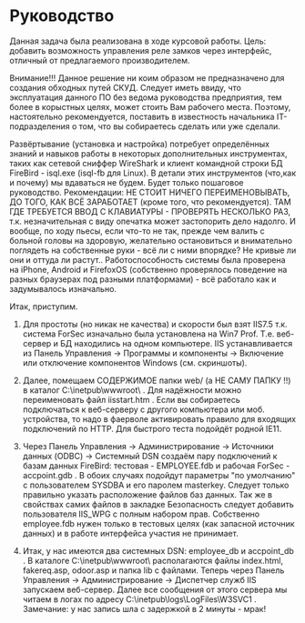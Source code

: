 # Руководство
Данная задача была реализована в ходе курсовой работы. Цель: добавить возможность управления реле замков через интерфейс, отличный от предлагаемого производителем.

Внимание!!! Данное решение ни коим образом не предназначено для создания обходных путей СКУД. Следует иметь ввиду, что эксплуатация данного ПО без ведома руководства предприятия, тем более в корыстных целях, может стоить Вам рабочего места. Поэтому, настоятельно рекомендуется, поставить в известность начальника IT-подразделения о том, что вы собираетесь сделать или уже сделали.

Развёртывание (установка и настройка) потребует определённых знаний и навыков работы в некоторых дополнительных инструментах, таких как сетевой сниффер WireShark и клиент командной строки БД FireBird - isql.exe (isql-fb для Linux). В детали этих инструментов (что,как и почему) мы вдаваться не будем. Будет только пошаговое руководство. Рекомендации: НЕ СТОИТ НИЧЕГО ПЕРЕИМЕНОВЫВАТЬ, ДО ТОГО, КАК ВСЁ ЗАРАБОТАЕТ (кроме того, что рекомендуется). ТАМ ГДЕ ТРЕБУЕТСЯ ВВОД С КЛАВИАТУРЫ - ПРОВЕРЯТЬ НЕСКОЛЬКО РАЗ, т.к. незначительная с виду опечатка может застопорить дело надолго. И вообще, по ходу пьесы, если что-то не так,  прежде чем валить с больной головы на здоровую, желательно остановиться и внимательно поглядеть на собственные руки - всё ли с ними впорядке? Не кривые ли они и оттуда ли растут.. Работоспособность системы была проверена на iPhone, Android и FirefoxOS (собственно проверялось поведение на разных браузерах под разными платформами) - всё работало как и задумывалось изначально.

Итак, приступим.

1. Для простоты (но никак не качества) и скорости был взят IIS7.5 т.к. система ForSec изначально была установлена на Win7 Prof. Т.е. веб-сервер и БД находились на одном компьютере. IIS устанавливается из Панель Управления -> Программы и компоненты -> Включение или отключение компонентов Windows (см. скриншоты).

2. Далее, помещаем СОДЕРЖИМОЕ папки web/ (а НЕ САМУ ПАПКУ !!) в каталог C:\inetpub\wwwroot\ . Для надёжности можно переименовать файл iisstart.htm . Если вы собираетесь подключаться к веб-серверу с другого компьютера или моб. устройства, то надо в фаерволе активировать правило для входящих подключений по HTTP. Для быстрого теста подойдёт родной IE11.

3. Через Панель Управления -> Администрирование -> Источники данных (ODBC) -> Системный DSN создаём пару подключений к базам данных FireBird: тестовая - EMPLOYEE.fdb и рабочая ForSec - accpoint.gdb . В обоих случаях подойдут параметры "по умолчанию" с пользователем SYSDBA  и его паролем masterkey. Следует только правильно указать расположение файлов баз данных. Так же в свойствах самих файлов в закладке Безопасность следует добавить пользователя IIS_WPG с полным набором прав. Собственно employee.fdb нужен только в тестовых целях (как запасной источник данных) и в работе интерфейса участия не принимает.

4. Итак, у нас имеются два системных DSN: employee_db и accpoint_db . В каталоге C:\inetpub\wwwroot\ располагаются файлы index.html, fakereq.asp, odoor.asp и папка lib с файлами. Теперь через Панель Управления -> Администрирование -> Диспетчер служб IIS запускаем веб-сервер. Далее все сообщения от этого сервера мы читаем в логах по адресу C:\inetpub\logs\LogFiles\W3SVC1 . Замечание: у нас запись шла с задержкой в 2 минуты - мрак!
